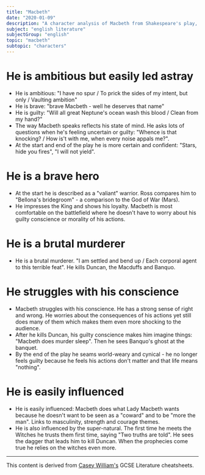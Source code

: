 ```yaml
---
title: "Macbeth"
date: "2020-01-09"
description: "A character analysis of Macbeth from Shakespeare's play, Macbeth."
subject: "english literature"
subjectGroup: "english"
topic: "macbeth"
subtopic: "characters"
---
```


# He is ambitious but easily led astray

- He is ambitious: "I have no spur / To prick the sides of my intent, but only / Vaulting ambition"
- He is brave: "brave Macbeth - well he deserves that name"
- He is guilty: "Will all great Neptune's ocean wash this blood / Clean from my hand?"
- The way Macbeth speaks reflects his state of mind. He asks lots of questions when he's feeling uncertain or guilty: "Whence is that knocking? / How is't with me, when every noise appals me?".
- At the start and end of the play he is more certain and confident: "Stars, hide you fires", "I will not yield".

# He is a brave hero

- At the start he is described as a "valiant" warrior. Ross compares him to "Bellona's bridegroom" - a comparison to the God of War (Mars).
- He impresses the King and shows his loyalty. Macbeth is most comfortable on the battlefield where he doesn't have to worry about his guilty conscience or morality of his actions.

# He is a brutal murderer

- He is a brutal murderer. "I am settled and bend up / Each corporal agent to this terrible feat". He kills Duncan, the Macduffs and Banquo.

# He struggles with his conscience

- Macbeth struggles with his conscience. He has a strong sense of right and wrong. He worries about the consequences of his actions yet still does many of them which makes them even more shocking to the audience.
- After he kills Duncan, his guilty conscience makes him imagine things: "Macbeth does murder sleep". Then he sees Banquo's ghost at the banquet.
- By the end of the play he seams world-weary and cynical - he no longer feels guilty because he feels his actions don't matter and that life means "nothing".

# He is easily influenced

- He is easily influenced: Macbeth does what Lady Macbeth wants because he doesn't want to be seen as a "coward" and to be "more the man". Links to masculinity, strength and courage themes.
- He is also influenced by the super-natural. The first time he meets the Witches he trusts them first time, saying "Two truths are told". He sees the dagger that leads him to kill Duncan. When the prophecies come true he relies on the witches even more.

---

This content is derived from [Casey William's](https://github.com/shnupta) GCSE Literature cheatsheets.